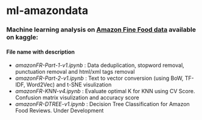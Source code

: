 # ml-amazondata
### Machine learning analysis on [Amazon Fine Food data](https://www.kaggle.com/snap/amazon-fine-food-reviews) available on kaggle: 
#### File name with description
* *amazonFR-Part-1-v1.ipynb* : Data deduplication, stopword removal, punctuation removal and html/xml tags removal
* *amazonFR-Part-2-v1.ipynb* : Text to vector conversion (using BoW, TF-IDF, Word2Vec) and t-SNE visulization
* *amazonFR-KNN-v4.ipynb*    : Evaluate optimal K for KNN using CV Score. Confusion matrix visulization and accuracy score
* *amazonFR-DTREE-v1.ipynb*    : Decision Tree Classification for Amazon Food Reviews. Under Development  

